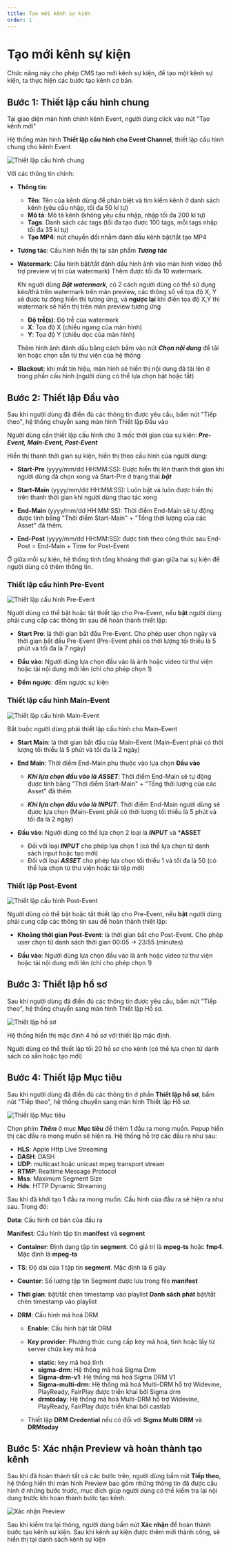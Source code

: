```yaml
---
title: Tạo mới kênh sự kiện
order: 1
---
```


# Tạo mới kênh sự kiện

Chức năng này cho phép CMS tạo mới kênh sự kiện, để tạo một kênh sự kiện, ta thực hiện các bước tạo kênh cơ bản.

## Bước 1: Thiết lập cấu hình chung

Tại giao diện màn hình chính kênh Event, người dùng click vào nút "Tạo kênh mới"

Hệ thống màn hình **Thiết lập cấu hình cho Event Channel**, thiết lập cấu hình chung cho kênh Event

![Thiết lập cấu hình chung](/images/media-live/event-channel/create-event-channel-1.png)



Với các thông tin chính:

- **Thông tin**:
  - **Tên**: Tên của kênh dùng để phân biệt và tìm kiếm kênh ở danh sách kênh (yêu cầu nhập, tối đa 50 kí tự)
  - **Mô tả**: Mô tả kênh (không yêu cầu nhập, nhập tối đa 200 kí tự)
  - **Tags**: Danh sách các tags (tối đa tạo được 100 tags, mỗi tags nhập tối đa 35 kí tự)
  - **Tạo MP4**: nút chuyển đổi nhằm đánh dấu kênh bật/tắt tạo MP4

- **Tương tác**: Cấu hình hiển thị tại sản phẩm **_Tương tác_**

- **Watermark**: Cấu hình bật/tắt đánh dấu hình ảnh vào màn hình video (hỗ trợ preview vị trí của watermark) Thêm được tối đa 10 watermark.

  Khi người dùng **_Bật watermark_**, có 2 cách người dùng có thể sử dụng kéo/thả trên watermark trên màn preview, các thông số về tọa độ X, Y sẽ được tự động hiển thị tương ứng, và **ngược lại** khi điền tọa độ X,Y thì watermark sẽ hiển thị trên màn preview tương ứng

  - **Độ trễ(s)**: Độ trễ của watermark
  - **X**: Tọa độ X (chiều ngang của màn hình)
  - **Y**: Tọa độ Y (chiều dọc của màn hình)

  Thêm hình ảnh đánh dấu bằng cách bấm vào nút **_Chọn nội dung_** để tải lên hoặc chọn sẵn từ thư viện của hệ thống

- **Blackout**: khi mất tín hiệu, màn hình sẽ hiển thị nội dung đã tải lên ở trong phần cấu hình (người dùng có thể lựa chọn bật hoặc tắt)

## Bước 2: Thiết lập Đầu vào

Sau khi người dùng đã điền đủ các thông tin được yêu cầu, bấm nút "Tiếp theo", hệ thống chuyển sang màn hình Thiết lập Đầu vào

Người dùng cần thiết lập cấu hình cho 3 mốc thời gian của sự kiện: _**Pre-Event, Main-Event, Post-Event**_

Hiển thị thanh thời gian sự kiện, hiển thị theo cấu hình của người dùng:

- **Start-Pre** (yyyy/mm/dd HH:MM:SS): Được hiển thị lên thanh thời gian khi người dùng đã chọn xong và Start-Pre ở trạng thái _**bật**_

- **Start-Main** (yyyy/mm/dd HH:MM:SS): Luôn bật và luôn được hiển thị trên thanh thời gian khi người dùng thao tác xong

- **End-Main** (yyyy/mm/dd HH:MM:SS): Thời điểm End-Main sẽ tự động được tính bằng "Thời điểm Start-Main" + "Tổng thời lượng của các Asset" đã thêm.

- **End-Post** (yyyy/mm/dd HH:MM:SS): được tính theo công thức sau End-Post = End-Main + Time for Post-Event

Ở giữa mỗi sự kiện, hệ thống tính tổng khoảng thời gian giữa hai sự kiện để người dùng có thêm thông tin.

### Thiết lập cấu hình Pre-Event

![Thiết lập cấu hình Pre-Event](/images/media-live/event-channel/create-event-channel-pre-event.png)

Người dùng có thể bật hoặc tắt thiết lập cho Pre-Event, nếu **bật** người dùng phải cung cấp các thông tin sau để hoàn thành thiết lập:

- **Start Pre**: là thời gian bắt đầu Pre-Event. Cho phép user chọn ngày và thời gian bắt đầu Pre-Event (Pre-Event phải có thời lượng tối thiểu là 5 phút và tối đa là 7 ngày)

- **Đầu vào**: Người dùng lựa chọn đầu vào là ảnh hoặc video từ thư viện hoặc tải nội dung mới lên (chỉ cho phép chọn 1)

- **Đếm ngược**: đếm ngược sự kiện

### Thiết lập cấu hình Main-Event

![Thiết lập cấu hình Main-Event](/images/media-live/event-channel/create-event-channel-main-event.png)

Bắt buộc người dùng phải thiết lập cấu hình cho Main-Event

- **Start Main**: là thời gian bắt đầu của Main-Event (Main-Event phải có thời lượng tối thiểu là 5 phút và tối đa là 2 ngày)

- **End Main**: Thời điểm End-Main phụ thuộc vào lựa chọn **Đầu vào**
  - _**Khi lựa chọn đầu vào là ASSET**_: Thời điểm End-Main sẽ tự động được tính bằng "Thời điểm Start-Main" + "Tổng thời lượng của các Asset" đã thêm

  - _**Khi lựa chọn đầu vào là INPUT**_: Thời điểm End-Main người dùng sẽ được lựa chọn (Main-Event phải có thời lượng tối thiểu là 5 phút và tối đa là 2 ngày)

- **Đầu vào**: Người dùng có thể lựa chọn 2 loại là _**INPUT**_ và \***ASSET**
  - Đối với loại _**INPUT**_ cho phép lựa chọn 1 (có thể lựa chọn từ danh sách input hoặc tạo mới)
  - Đối với loại _**ASSET**_ cho phép lựa chọn tối thiểu 1 và tối đa là 50 (có thể lựa chọn từ thư viện hoặc tải tệp mới)

### Thiết lập Post-Event

![Thiết lập cấu hình Post-Event](/images/media-live/event-channel/create-event-channel-post-event.png)

Người dùng có thể bật hoặc tắt thiết lập cho Pre-Event, nếu **bật** người dùng phải cung cấp các thông tin sau để hoàn thành thiết lập:

- **Khoảng thời gian Post-Event**: là thời gian bắt cho Post-Event. Cho phép user chọn từ danh sách thời gian 00:05 -> 23:55 (minutes)

- **Đầu vào**: Người dùng lựa chọn đầu vào là ảnh hoặc video từ thư viện hoặc tải nội dung mới lên (chỉ cho phép chọn 1)

## Bước 3: Thiết lập hồ sơ

Sau khi người dùng đã điền đủ các thông tin được yêu cầu, bấm nút "Tiếp theo", hệ thống chuyển sang màn hình Thiết lập Hồ sơ.

![Thiết lập hồ sơ](/images/media-live/event-channel/create-event-channel-profile.png)

Hệ thống hiển thị mặc định 4 hồ sơ với thiết lập mặc định.

Người dùng có thể thiết lập tối 20 hồ sơ cho kênh (có thể lựa chọn từ danh sách có sẵn hoặc tạo mới)

## Bước 4: Thiết lập Mục tiêu

Sau khi người dùng đã điền đủ các thông tin ở phần **Thiết lập hồ sơ**, bấm nút "Tiếp theo", hệ thống chuyển sang màn hình Thiết lập Hồ sơ.

![Thiết lập Mục tiêu](/images/media-live/event-channel/create-event-channel-target.png)

Chọn phím _**Thêm**_ ở mục **Mục tiêu** để thêm 1 đầu ra mong muốn. Popup hiển thị các đầu ra mong muốn sẽ hiện ra. Hệ thống hỗ trợ các đầu ra như sau:

- **HLS**: Apple Http Live Streaming
- **DASH**: DASH
- **UDP**: multicast hoặc unicast mpeg transport stream
- **RTMP**: Realtime Message Protocol
- **Mss**: Maximum Segment Size
- **Hds**: HTTP Dynamic Streaming

Sau khi đã khởi tạo 1 đầu ra mong muốn. Cấu hình của đầu ra sẽ hiện ra như sau. Trong đó:

**Data**: Cấu hình cơ bản của đầu ra

**Manifest**: Cấu hình tập tin **manifest** và **segment**

- **Container**: Định dạng tập tin **segment**. Có giá trị là **mpeg-ts** hoặc **fmp4**. Mặc định là **mpeg-ts**

- **TS**: Độ dài của 1 tập tin **segment**. Mặc định là 6 giây

- **Counter**: Số lượng tập tin Segment được lưu trong file **manifest**

- **Thời gian**: bật/tắt chèn timestamp vào playlist
  **Danh sách phát** bật/tắt chèn timestamp vào playlist

- **DRM**: Cấu hình mã hoá DRM
  - **Enable**: Cấu hình bật tắt DRM

  - **Key provider**: Phương thức cung cấp key mã hoá, tĩnh hoặc lấy từ server chứa key mã hoá

    - **static**: key mã hoá tĩnh
    - **sigma-drm**: Hệ thống mã hoá Sigma Drm
    - **Sigma-drm-v1**: Hệ thống mã hoá Sigma DRM V1
    - **Sigma-multi-drm**: Hệ thống mã hoá Multi-DRM hỗ trợ Widevine, PlayReady, FairPlay được triển khai bởi Sigma drm
    - **drmtoday**: Hệ thống mã hoá Multi-DRM hỗ trợ Widevine, PlayReady, FairPlay được triển khai bởi castlab

  - Thiết lập **DRM Credential** nếu có đối với **Sigma Multi DRM** và **DRMtoday**

## Bước 5: Xác nhận Preview và hoàn thành tạo kênh

Sau khi đã hoàn thành tất cả các bước trên, người dùng bấm nút **Tiếp theo**, hệ thống hiển thị màn hình Preview bao gồm những thông tin đã được cấu hình ở những bước trước, mục đích giúp người dùng có thể kiểm tra lại nội dung trước khi hoàn thành bước tạo kênh.

![Xác nhận Preview](/images/media-live/event-channel/create-event-channel-preview.png)

Sau khi kiểm tra lại thông, người dùng bấm nút **Xác nhận** để hoàn thành bước tạo kênh sự kiện. Sau khi kênh sự kiện được thêm mới thành công, sẽ hiển thị tại danh sách kênh sự kiện
